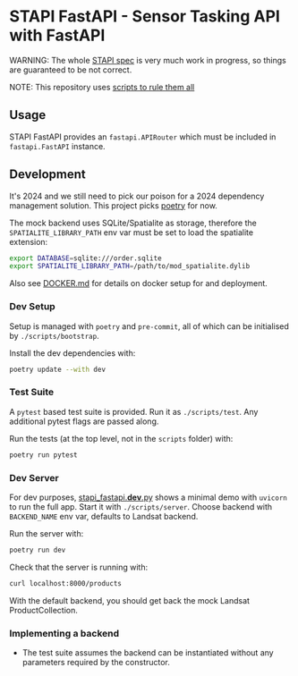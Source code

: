 # STAPI FastAPI - Sensor Tasking API with FastAPI

WARNING: The whole [STAPI spec](https://github.com/stapi-spec/stapi-spec) is very much work in progress, so things are
guaranteed to be not correct.

NOTE: This repository uses [scripts to rule them all](https://github.com/github/scripts-to-rule-them-all)

## Usage

STAPI FastAPI provides an `fastapi.APIRouter` which must be included in
`fastapi.FastAPI` instance.

## Development

It's 2024 and we still need to pick our poison for a 2024 dependency management
solution. This project picks [poetry][poetry] for now.

The mock backend uses SQLite/Spatialite as storage, therefore the
`SPATIALITE_LIBRARY_PATH` env var must be set to load the spatialite extension:

```bash
export DATABASE=sqlite:///order.sqlite
export SPATIALITE_LIBRARY_PATH=/path/to/mod_spatialite.dylib
```

Also see [DOCKER.md](./DOCKER.md) for details on docker setup for and deployment.

### Dev Setup

Setup is managed with `poetry` and `pre-commit`, all of which can be initialised
by `./scripts/bootstrap`.

Install the dev dependencies with:

```bash
poetry update --with dev
```

### Test Suite

A `pytest` based test suite is provided. Run it as `./scripts/test`. Any additional
pytest flags are passed along.

Run the tests (at the top level, not in the `scripts` folder) with: 

```bash
poetry run pytest
```

### Dev Server

For dev purposes, [stapi_fastapi.**dev**.py](./stapi_fastapi/__dev__.py) shows
a minimal demo with `uvicorn` to run the full app. Start it with `./scripts/server`.
Choose backend with `BACKEND_NAME` env var, defaults to Landsat backend.

Run the server with:

```bash
poetry run dev
```

Check that the server is running with:

```bash
curl localhost:8000/products
```

With the default backend, you should get back the mock Landsat ProductCollection.

### Implementing a backend

- The test suite assumes the backend can be instantiated without any parameters
  required by the constructor.

[poetry]: https://python-poetry.org/
